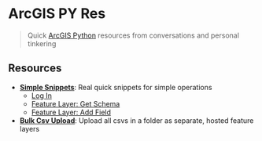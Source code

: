 # ArcGIS PY Res
> Quick [ArcGIS Python](https://developers.arcgis.com/python/) resources from conversations and personal tinkering

## Resources

- **[Simple Snippets](https://github.com/mpayson/arcgis-py-res/blob/master/SimpleSnippets.ipynb)**: 
Real quick snippets for simple operations
    - [Log In](https://nbviewer.jupyter.org/github/mpayson/arcgis-py-res/blob/master/SimpleSnippets.ipynb#Log-In)
    - [Feature Layer: Get Schema](https://nbviewer.jupyter.org/github/mpayson/arcgis-py-res/blob/master/SimpleSnippets.ipynb#Feature-Layer:-Get-Schema)
    - [Feature Layer: Add Field](https://nbviewer.jupyter.org/github/mpayson/arcgis-py-res/blob/master/SimpleSnippets.ipynb#Feature-Layer:-Add-Field)
- **[Bulk Csv Upload](https://github.com/mpayson/arcgis-py-res/blob/master/BulkCsvUpload.ipynb)**: Upload all csvs in a folder as separate, hosted feature layers
